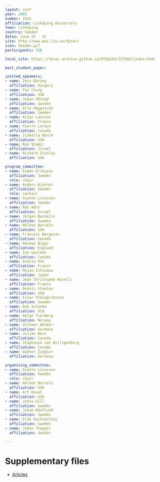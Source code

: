 ```yaml
---
layout: conf
year: 2003
number: 15th
affiliation: Linköping University
town: Linköping
country: Sweden
dates: June 23 - 27
site: http://www.mai.liu.se/fpsac/
icon: Sweden.gif
participants: 150

local_site: https://fpsac-archive.github.io/FPSAC03/SITE03/index.html

best_student_paper:

invited_speakers:
- name: Imre Bárány
  affiliation: Hungary
- name: Fan Chung
  affiliation: USA
- name: Johan Håstad
  affiliation: Sweden
- name: Olle Häggström
  affiliation: Sweden
- name: Alain Lascoux
  affiliation: France
- name: Pierre Leroux
  affiliation: Canada
- name: Isabella Novik
  affiliation: USA
- name: Ron Shamir
  affiliation: Israel
- name: Richard Stanley
  affiliation: USA

program_committee:
- name: Kimmo Eriksson
  affiliation: Sweden
  role: chair
- name: Anders Björner
  affiliation: Sweden
  role: cochair
- name: Svante Linusson
  affiliation: Sweden
- name: Ron Adin
  affiliation: Israel
- name: Jörgen Backelin
  affiliation: Sweden
- name: Hélène Barcelo
  affiliation: USA
- name: Francois Bergeron
  affiliation: Canada
- name: Norman Biggs
  affiliation: England
- name: Ian Goulden
  affiliation: Canada
- name: Guoniu Han
  affiliation: France
- name: Masao Ishikawa
  affiliation: Japan
- name: Jean Christophe Novelli
  affiliation: France
- name: Dennis Stanton
  affiliation: USA
- name: Einar Steingrímsson
  affiliation: Sweden
- name: Bob Sulanke
  affiliation: USA
- name: Helge Tverberg
  affiliation: Norway
- name: Volkmar Welker
  affiliation: Germany
- name: Julian West
  affiliation: Canada
- name: Staphanie van Willigenburg
  affiliation: Canada
- name: Günter Ziegler
  affiliation: Germany

organizing_committee:
- name: Svante Linusson
  affiliation: Sweden
  role: chair
- name: Hélène Barcelo
  affiliation: USA
- name: Art Duval
  affiliation: USA
- name: Jonna Gill
  affiliation: Sweden
- name: Johan Wästlund
  affiliation: Sweden
- name: Erik Ouchterlony
  affiliation: Sweden
- name: Johan Thapper
  affiliation: Sweden

---
```

# Supplementary files

- [Articles](https://fpsac-archive.github.io/FPSAC03/articles.html)